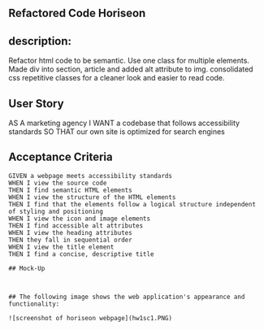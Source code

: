 ## Refactored Code Horiseon

## description:

Refactor html code to be semantic. Use one class for multiple elements. Made div into section, article and added alt attribute to img.
consolidated css repetitive classes for a cleaner look and easier to read code.

## User Story

AS A marketing agency
I WANT a codebase that follows accessibility standards
SO THAT our own site is optimized for search engines

## Acceptance Criteria

```
GIVEN a webpage meets accessibility standards
WHEN I view the source code
THEN I find semantic HTML elements
WHEN I view the structure of the HTML elements
THEN I find that the elements follow a logical structure independent of styling and positioning
WHEN I view the icon and image elements
THEN I find accessible alt attributes
WHEN I view the heading attributes
THEN they fall in sequential order
WHEN I view the title element
THEN I find a concise, descriptive title

## Mock-Up



## The following image shows the web application's appearance and functionality:

![screenshot of horiseon webpage](hw1sc1.PNG)
